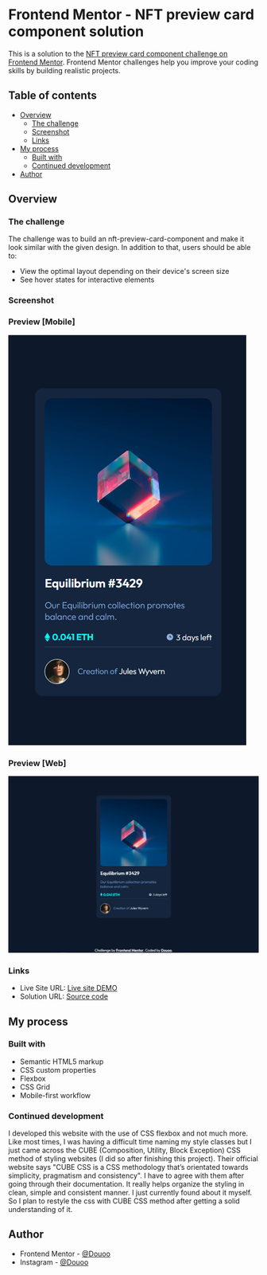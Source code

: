 # Frontend Mentor - NFT preview card component solution

This is a solution to the [NFT preview card component challenge on Frontend Mentor](https://www.frontendmentor.io/challenges/nft-preview-card-component-SbdUL_w0U). Frontend Mentor challenges help you improve your coding skills by building realistic projects. 

## Table of contents

- [Overview](#overview)
  - [The challenge](#the-challenge)
  - [Screenshot](#screenshot)
  - [Links](#links)
- [My process](#my-process)
  - [Built with](#built-with)
  - [Continued development](#continued-development)
- [Author](#author)


## Overview

### The challenge

The challenge was to build an nft-preview-card-component and make it look similar with the given design. In addition to that, users should be able to:

- View the optimal layout depending on their device's screen size
- See hover states for interactive elements

### Screenshot

<h3>Preview [Mobile]</h3>

![](challenge-mobile_preview.png)

<h3>Preview [Web]</h3>

![](challenge-web_preview_screenshot.png)
### Links

- Live Site URL: [Live site DEMO](https://douoo.github.io/frontendmentor_challenges/nft-preview-card-component/)
- Solution URL: [Source code](https://github.com/Douoo/frontendmentor_challenges/tree/main/nft-preview-card-component)

## My process

### Built with

- Semantic HTML5 markup
- CSS custom properties
- Flexbox
- CSS Grid
- Mobile-first workflow



### Continued development

I developed this website with the use of CSS flexbox and not much more. Like most times, I was having a difficult time naming my style classes but I just came across the CUBE (Composition, Utility, Block Exception) CSS method of styling websites (I did so after finishing this project). 
Their official website says "CUBE CSS is a CSS methodology that’s orientated towards simplicity, pragmatism and consistency". I have to agree with them after going through their documentation. It really helps organize the styling in clean, simple and consistent manner. I just currently found about it myself. So I plan to restyle the css with CUBE CSS method after getting a solid understanding of it.



## Author

- Frontend Mentor - [@Douoo](https://www.frontendmentor.io/profile/douoo)
- Instagram - [@Douoo](https://www.instagram.com/douooo/)
